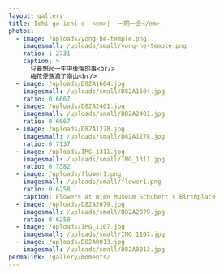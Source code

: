 ```yaml
---
layout: gallery
title: Ichi-go ichi-e  <em>|  一期一会</em>
photos:
  - image: /uploads/yong-he-temple.png
    imagesmall: /uploads/small/yong-he-temple.png
    ratio: 1.2731
    caption: >
      只要想起一生中後悔的事<br/>
      梅花便落滿了南山<br/>
  - image: /uploads/D82A1604.jpg
    imagesmall: /uploads/small/D82A1604.jpg
    ratio: 0.6667
  - image: /uploads/D82A2401.jpg
    imagesmall: /uploads/small/D82A2401.jpg
    ratio: 0.6667
  - image: /uploads/D82A1278.jpg
    imagesmall: /uploads/small/D82A1278.jpg
    ratio: 0.7137
  - image: /uploads/IMG_1311.jpg
    imagesmall: /uploads/small/IMG_1311.jpg
    ratio: 0.7382
  - image: /uploads/flower1.png
    imagesmall: /uploads/small/flower1.png
    ratio: 0.6258
    caption: Flowers at Wien Museum Schubert's Birthplace
  - image: /uploads/D82A2079.jpg
    imagesmall: /uploads/small/D82A2079.jpg
    ratio: 0.6258
  - image: /uploads/IMG_1107.jpg
    imagesmall: /uploads/small/IMG_1107.jpg
  - image: /uploads/D82A0013.jpg
    imagesmall: /uploads/small/D82A0013.jpg
permalink: /gallery/moments/
---
```

